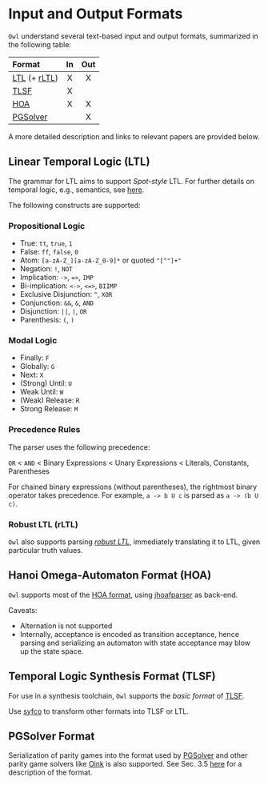 # Input and Output Formats

`Owl` understand several text-based input and output formats, summarized in the following table:

| Format | In  | Out |
|:-------|:---:|:---:|
| [LTL](#LTL) (+ [rLTL](#rLTL)) | X |  X |
| [TLSF](#TLSF) | X | |
| [HOA](#HOA) | X |  X |
| [PGSolver](#pgSolver) | | X |

A more detailed description and links to relevant papers are provided below.

## <a name="LTL" /> Linear Temporal Logic (LTL)

The grammar for LTL aims to support *Spot-style* LTL.
For further details on temporal logic, e.g., semantics, see [here](https://spot.lrde.epita.fr/tl.pdf).

The following constructs are supported:

### Propositional Logic

 * True: `tt`, `true`, `1`
 * False: `ff`, `false`, `0`
 * Atom: `[a-zA-Z_][a-zA-Z_0-9]*` or quoted `"[^"]+"`
 * Negation: `!`, `NOT`
 * Implication: `->`, `=>`, `IMP`
 * Bi-implication: `<->`, `<=>`, `BIIMP`
 * Exclusive Disjunction: `^`, `XOR`
 * Conjunction: `&&`, `&`, `AND`
 * Disjunction: `||`, `|`, `OR`
 * Parenthesis: `(`, `)`

###  Modal Logic

 * Finally: `F`
 * Globally: `G`
 * Next: `X`
 * (Strong) Until: `U`
 * Weak Until: `W`
 * (Weak) Release: `R`
 * Strong Release: `M`

### Precedence Rules

The parser uses the following precedence:

`OR` < `AND` < Binary Expressions < Unary Expressions < Literals, Constants, Parentheses

For chained binary expressions (without parentheses), the rightmost binary operator takes precedence.
For example, `a -> b U c` is parsed as `a -> (b U c)`.


### <a name="rLTL" /> Robust LTL (rLTL)

`Owl` also supports parsing [*robust LTL*](https://arxiv.org/abs/1510.08970), immediately translating it to LTL, given particular truth values.


## <a name="HOA" /> Hanoi Omega-Automaton Format (HOA)

`Owl` supports most of the [HOA format](http://adl.github.io/hoaf/), using [jhoafparser](http://automata.tools/hoa/jhoafparser/) as back-end.

Caveats:
 * Alternation is not supported
 * Internally, acceptance is encoded as transition acceptance, hence parsing and serializing an automaton with state acceptance may blow up the state space.


## <a name="TLSF" /> Temporal Logic Synthesis Format (TLSF)

For use in a synthesis toolchain, `Owl` supports the *basic format* of [TLSF](https://arxiv.org/abs/1604.02284).

Use [syfco](https://github.com/reactive-systems/syfco) to transform other formats into TLSF or LTL. 


## <a name="pgsolver" /> PGSolver Format

Serialization of parity games into the format used by [PGSolver](https://github.com/tcsprojects/pgsolver) and other parity game solvers like [Oink](https://arxiv.org/abs/1801.03859) is also supported.
See Sec. 3.5 [here](https://github.com/tcsprojects/pgsolver/blob/master/doc/pgsolver.pdf) for a description of the format.